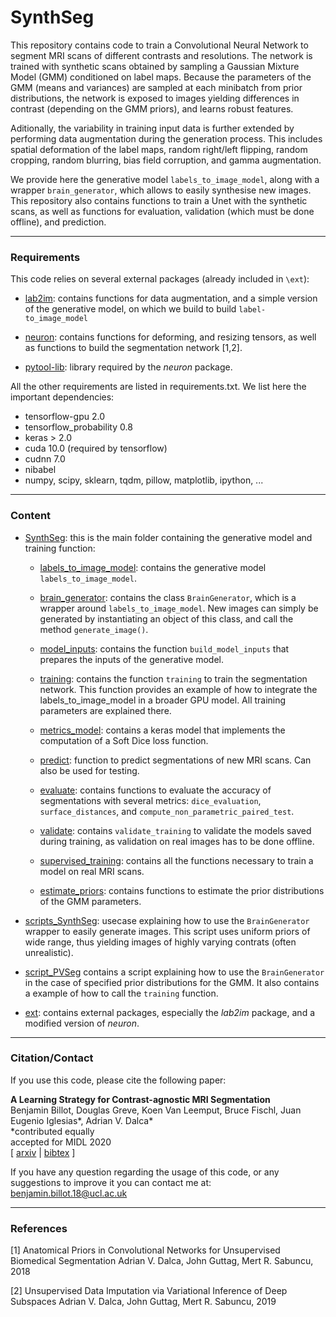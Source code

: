 # SynthSeg

This repository contains code to train a Convolutional Neural Network to segment MRI scans of different contrasts and 
resolutions. The network is trained with synthetic scans obtained by sampling a Gaussian Mixture Model (GMM) conditioned
on label maps. Because the parameters of the GMM (means and variances) are sampled at each minibatch from prior 
distributions, the network is exposed to images yielding differences in contrast (depending on the GMM priors), and 
learns robust features. 

Aditionally, the variability in training input data is further extended by performing data augmentation during the 
generation process. This includes spatial deformation of the label maps, random right/left flipping, random cropping,
random blurring, bias field corruption, and gamma augmentation.

We provide here the generative model `labels_to_image_model`, along with a wrapper `brain_generator`, which allows to 
easily synthesise new images. This repository also contains functions to train a Unet with the synthetic scans, as well 
as functions for evaluation, validation (which must be done offline), and prediction.


----------------

### Requirements
 
This code relies on several external packages (already included in `\ext`):

- [lab2im](https://github.com/BBillot/lab2im): contains functions for data augmentation, and a simple version of 
 the generative model, on which we build to build `label-to_image_model`
 
- [neuron](https://github.com/adalca/neuron): contains functions for deforming, and resizing tensors, as well as 
functions to build the segmentation network [1,2].

- [pytool-lib](https://github.com/adalca/pytools-lib): library required by the *neuron* package.

All the other requirements are listed in requirements.txt. We list here the important dependencies:

- tensorflow-gpu 2.0
- tensorflow_probability 0.8
- keras > 2.0
- cuda 10.0 (required by tensorflow)
- cudnn 7.0
- nibabel
- numpy, scipy, sklearn, tqdm, pillow, matplotlib, ipython, ...


----------------

### Content

- [SynthSeg](SynthSeg): this is the main folder containing the generative model and training function:

  - [labels_to_image_model](SynthSeg/labels_to_image_model.py): contains the generative model `labels_to_image_model`.
  
  - [brain_generator](SynthSeg/brain_generator.py): contains the class `BrainGenerator`, which is a wrapper around 
  `labels_to_image_model`. New images can simply be generated by instantiating an object of this class, and call the 
  method `generate_image()`.
  
  - [model_inputs](SynthSeg/model_inputs.py): contains the function `build_model_inputs` that prepares the inputs of the
  generative model.
  
  - [training](SynthSeg/training.py): contains the function `training` to train the segmentation network. This function
  provides an example of how to integrate the labels_to_image_model in a broader GPU model. All training parameters are 
  explained there.
  
  - [metrics_model](SynthSeg/metrics_model.py): contains a keras model that implements the computation of a Soft Dice 
  loss function.
  
  - [predict](SynthSeg/predict.py): function to predict segmentations of new MRI scans. Can also be used for testing.
  
  - [evaluate](SynthSeg/evaluate.py): contains functions to evaluate the accuracy of segmentations with several metrics:
  `dice_evaluation`, `surface_distances`, and `compute_non_parametric_paired_test`.
  
  - [validate](SynthSeg/validate.py): contains `validate_training` to validate the models saved during training, as 
  validation on real images has to be done offline.
  
  - [supervised_training](SynthSeg/supervised_training.py): contains all the functions necessary to train a model on 
  real MRI scans.
  
  - [estimate_priors](SynthSeg/estimate_priors.py): contains functions to estimate the prior distributions of the GMM
  parameters.
  
- [scripts_SynthSeg](scripts_SynthSeg): usecase explaining how to use the `BrainGenerator` wrapper to easily 
generate images. This script uses uniform priors of wide range, thus yielding images of highly varying contrats (often 
unrealistic).

- [script_PVSeg](scripts_PVSeg) contains a script explaining how to use the `BrainGenerator` in the case of specified 
prior distributions for the GMM. It also contains a example of how to call the `training` function.

- [ext](ext): contains external packages, especially the *lab2im* package, and a modified version of *neuron*.
----------------

### Citation/Contact

If you use this code, please cite the following paper:

**A Learning Strategy for Contrast-agnostic MRI Segmentation** \
Benjamin Billot, Douglas Greve, Koen Van Leemput, Bruce Fischl, Juan Eugenio Iglesias*, Adrian V. Dalca* \
*contributed equally \
accepted for MIDL 2020 \
[ [arxiv](https://arxiv.org/abs/2003.01995) | [bibtex](bibtex.txt) ]

If you have any question regarding the usage of this code, or any suggestions to improve it you can contact me at:
benjamin.billot.18@ucl.ac.uk


----------------

### References

[1] Anatomical Priors in Convolutional Networks for Unsupervised Biomedical Segmentation
Adrian V. Dalca, John Guttag, Mert R. Sabuncu, 2018

[2] Unsupervised Data Imputation via Variational Inference of Deep Subspaces
Adrian V. Dalca, John Guttag, Mert R. Sabuncu, 2019
